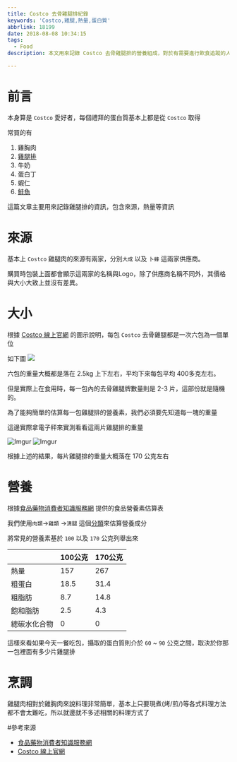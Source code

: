 ```yaml
---
title: Costco 去骨雞腿排紀錄
keywords: 'Costco,雞腿,熱量,蛋白質'
abbrlink: 18199
date: 2018-08-08 10:34:15
tags:
  - Food
description: 本文用來記錄 Costco 去骨雞腿排的營養組成，對於有需要進行飲食追蹤的人能夠提供一個基本的概念到底每一餐吃進去的營養成分分別多少

---
```


# 前言
本身算是 `Costco` 愛好者，每個禮拜的蛋白質基本上都是從 `Costco` 取得

常買的有
1. 雞胸肉
2. [雞腿排](https://hwchiu.com/costco-chicken.html)
3. 牛奶
4. 蛋白丁
5. 蝦仁
6. [鮭魚](https://hwchiu.com/costco-salmon.html)


這篇文章主要用來記錄雞腿排的資訊，包含來源，熱量等資訊


# 來源
基本上 `Costco` 雞腿肉的來源有兩家，分別`大成` 以及 `卜蜂` 這兩家供應商。

購買時包裝上面都會顯示這兩家的名稱與Logo，除了供應商名稱不同外，其價格與大小大致上並沒有差異。


# 大小
根據 [Costco 線上官網](https://www.costco.com.tw/Food/Prepared-Canned-Food/Frozen-Food/CP-Frozen-Boneless-Chicken-Thigh-25KG-X-6Packs/p/146146) 的圖示說明，每包 `Costco` 去骨雞腿都是一次六包為一個單位

如下圖
![](
https://www.costco.com.tw/medias/sys_master/products/hca/h5c/8839260799006.jpg)

六包的重量大概都是落在 2.5kg 上下左右，平均下來每包平均 400多克左右。

但是實際上在食用時，每一包內的去骨雞腿牌數量則是 2-3 片，這部份就是隨機的。

為了能夠簡單的估算每一包雞腿排的營養素，我們必須要先知道每一塊的重量

這邊實際拿電子秤來實測看看這兩片雞腿排的重量


![Imgur](https://i.imgur.com/CNH6tXB.jpg)
![Imgur](https://i.imgur.com/t9CIvyM.jpg)

根據上述的結果，每片雞腿排的重量大概落在 170 公克左右


# 營養
根據[食品藥物消費者知識服務網](https://consumer.fda.gov.tw/Food/TFND.aspx?nodeID=178) 提供的食品營養素估算表

我們使用`肉類`->`雞類` ->`清腿` 這個[分類](https://consumer.fda.gov.tw/Food/detail/TFNDD.aspx?f=1&pid=103)來估算營養成分

將常見的營養素基於 `100` 以及 `170` 公克列舉出來


|  | 100公克 | 170公克 |
| -------- | -------- | -------- |
| 熱量      | 157     |    267     |
| 粗蛋白      | 18.5     |    31.4     |
| 粗脂肪      | 8.7     |    14.8     |
| 飽和脂肪      | 2.5     |    4.3     |
| 總碳水化合物      | 0     |    0     |

這樣來看如果今天一餐吃包，攝取的蛋白質則介於 `60` ~ `90` 公克之間，取決於你那一包裡面有多少片雞腿排

# 烹調
雞腿肉相對於雞胸肉來說料理非常簡單，基本上只要現煮(烤/煎/)等各式料理方法都不會太難吃，所以就邊就不多述相關的料理方式了


#參考來源
- [食品藥物消費者知識服務網](https://consumer.fda.gov.tw/Food/TFND.aspx?nodeID=178)
- [Costco 線上官網](https://www.costco.com.tw/Food/Prepared-Canned-Food/Frozen-Food/CP-Frozen-Boneless-Chicken-Thigh-25KG-X-6Packs/p/146146)
